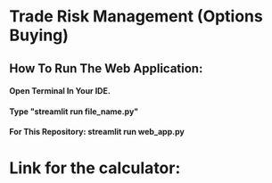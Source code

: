 # Trade Risk Management (Options Buying)

## How To Run The Web Application:
#### Open Terminal In Your IDE.
#### Type "streamlit run file_name.py"
#### For This Repository: streamlit run web_app.py

# Link for the calculator:

